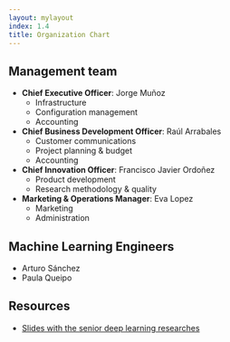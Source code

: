 ```yaml
---
layout: mylayout
index: 1.4
title: Organization Chart
---
```


## Management team

* __Chief Executive Officer__: Jorge Muñoz
	* Infrastructure
	* Configuration management
	* Accounting
* __Chief Business Development Officer__: Raúl Arrabales
	* Customer communications
	* Project planning & budget
	* Accounting
* __Chief Innovation Officer__: Francisco Javier Ordoñez
	* Product development
	* Research methodology & quality
* __Marketing & Operations Manager__: Eva Lopez
	* Marketing
	* Administration

## Machine Learning Engineers

* Arturo Sánchez
* Paula Queipo

## Resources

* [Slides with the senior deep learning researches](https://docs.google.com/presentation/d/1JB8tzKKdeHBhdYPFMoxZXxoXirlTvhBW-mrJ4Gl33RU)
